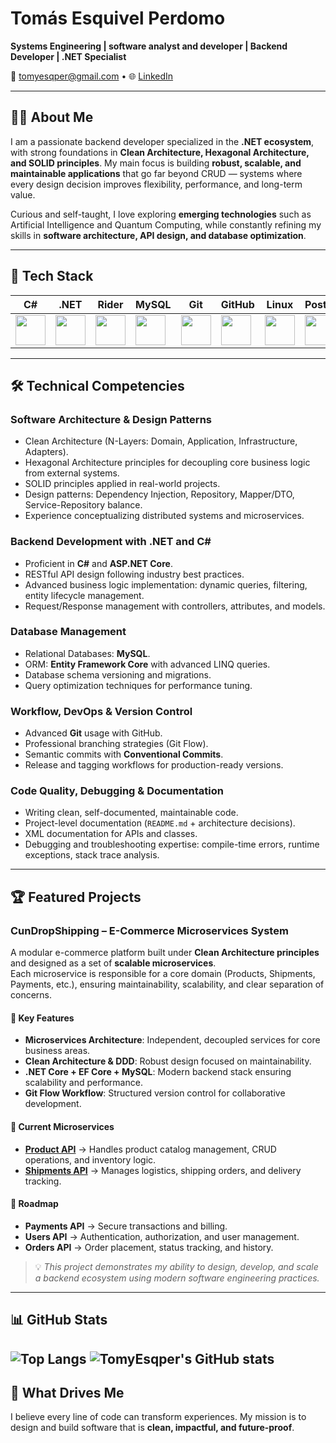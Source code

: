 # Tomás Esquivel Perdomo

**Systems Engineering | software analyst and developer | Backend Developer | .NET Specialist**

📧 [tomyesqper@gmail.com](mailto:tomyesqper@gmail.com) • 🌐 [LinkedIn](https://www.linkedin.com/in/tom%C3%A1s-esquivel-perdomo-46047b300/)

---

## 👨‍💻 About Me

I am a passionate backend developer specialized in the **.NET ecosystem**, with strong foundations in **Clean Architecture, Hexagonal Architecture, and SOLID principles**. My main focus is building **robust, scalable, and maintainable applications** that go far beyond CRUD — systems where every design decision improves flexibility, performance, and long-term value.

Curious and self-taught, I love exploring **emerging technologies** such as Artificial Intelligence and Quantum Computing, while constantly refining my skills in **software architecture, API design, and database optimization**.

---

## 🚀 Tech Stack

| C# | .NET | Rider | MySQL | Git | GitHub | Linux | Postman |
|----|------|-------|-------|-----|--------|-------|---------|
| <img src="https://skillicons.dev/icons?i=cs" width="48" height="48"/> | <img src="https://skillicons.dev/icons?i=dotnet" width="48" height="48"/> | <img src="https://skillicons.dev/icons?i=rider" width="48" height="48"/> | <img src="https://skillicons.dev/icons?i=mysql" width="48" height="48"/> | <img src="https://skillicons.dev/icons?i=git" width="48" height="48"/> | <img src="https://skillicons.dev/icons?i=github" width="48" height="48"/> | <img src="https://skillicons.dev/icons?i=linux" width="48" height="48"/> | <img src="https://skillicons.dev/icons?i=postman" width="48" height="48"/> |

---

## 🛠️ Technical Competencies

### **Software Architecture & Design Patterns**
- Clean Architecture (N-Layers: Domain, Application, Infrastructure, Adapters).
- Hexagonal Architecture principles for decoupling core business logic from external systems.
- SOLID principles applied in real-world projects.
- Design patterns: Dependency Injection, Repository, Mapper/DTO, Service-Repository balance.
- Experience conceptualizing distributed systems and microservices.

### **Backend Development with .NET and C#**
- Proficient in **C#** and **ASP.NET Core**.
- RESTful API design following industry best practices.
- Advanced business logic implementation: dynamic queries, filtering, entity lifecycle management.
- Request/Response management with controllers, attributes, and models.

### **Database Management**
- Relational Databases: **MySQL**.
- ORM: **Entity Framework Core** with advanced LINQ queries.
- Database schema versioning and migrations.
- Query optimization techniques for performance tuning.

### **Workflow, DevOps & Version Control**
- Advanced **Git** usage with GitHub.
- Professional branching strategies (Git Flow).
- Semantic commits with **Conventional Commits**.
- Release and tagging workflows for production-ready versions.

### **Code Quality, Debugging & Documentation**
- Writing clean, self-documented, maintainable code.
- Project-level documentation (`README.md` + architecture decisions).
- XML documentation for APIs and classes.
- Debugging and troubleshooting expertise: compile-time errors, runtime exceptions, stack trace analysis.

---
🏆 Featured Projects
---

### **CunDropShipping – E-Commerce Microservices System**
A modular e-commerce platform built under **Clean Architecture principles** and designed as a set of **scalable microservices**.  
Each microservice is responsible for a core domain (Products, Shipments, Payments, etc.), ensuring maintainability, scalability, and clear separation of concerns.

#### 🔹 Key Features
- **Microservices Architecture**: Independent, decoupled services for core business areas.
- **Clean Architecture & DDD**: Robust design focused on maintainability.
- **.NET Core + EF Core + MySQL**: Modern backend stack ensuring scalability and performance.
- **Git Flow Workflow**: Structured version control for collaborative development.

#### 📂 Current Microservices
- **[Product API](https://github.com/TomyEsqper/CunDropShipping-ProductApi)** → Handles product catalog management, CRUD operations, and inventory logic.
- **[Shipments API](https://github.com/TomyEsqper/CunDropShipping-ShipmentsApi)** → Manages logistics, shipping orders, and delivery tracking.

#### 🚀 Roadmap
- **Payments API** → Secure transactions and billing.
- **Users API** → Authentication, authorization, and user management.
- **Orders API** → Order placement, status tracking, and history.

> 💡 *This project demonstrates my ability to design, develop, and scale a backend ecosystem using modern software engineering practices.*

---

## 📊 GitHub Stats
![Top Langs](https://github-readme-stats.vercel.app/api/top-langs/?username=TomyEsqper&layout=compact&theme=dracula)
![TomyEsqper's GitHub stats](https://github-readme-stats.vercel.app/api?username=TomyEsqper&show_icons=true&theme=dracula&count_private=true)
---

## 🚀 What Drives Me
I believe every line of code can transform experiences. My mission is to design and build software that is **clean, impactful, and future-proof**.
